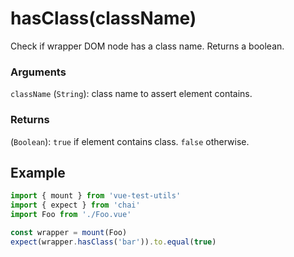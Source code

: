 # hasClass(className)

Check if wrapper DOM node has a class name. Returns a boolean.

### Arguments

`className` (`String`): class name to assert element contains.

### Returns

(`Boolean`): `true` if element contains class. `false` otherwise.

## Example

```js
import { mount } from 'vue-test-utils'
import { expect } from 'chai'
import Foo from './Foo.vue'

const wrapper = mount(Foo)
expect(wrapper.hasClass('bar')).to.equal(true)
```
